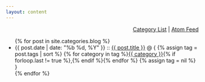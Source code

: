 ```yaml
---
layout: content
---
```


<!-- # Varun Bhuvanendran

[https://gjuniioor.github.io/clyell](https://gjuniioor.github.io/clyell) -->

<!-- ### About

It's just one more [jekyll](https://github.com/jekyll/jekyll) theme. Maybe it's has some appearance like a linux console. :)

[Bootstrap](http://getbootstrap.com/) was added to turn responsible. Thanks, [@magnunleno](https://github.com/magnunleno). -->

<!-- ### Features

- [x] Google analytics
- [x] Disqus
- [x] Responsible
- [x] Highlights for code -->

<!-- ### Characteristics

- [x] Customized (and nice :P) 404 page
- [x] Simple
- [x] Friendly to read -->

<!-- ### Screenshots

![Screenshot]({{ site.baseurl }}images/screenshot/01.png)

![Screenshot]({{ site.baseurl }}images/screenshot/02.png) -->

<!-- ### Config file example

~~~ yml
# Site settings
title: note book!
email: va6un.b@gmail.com
description: Personal Blog!!!
url: https://va6un.github.io
author: Varun Bhuvanendran
footer: va6un.github.com

# Build settings
markdown: kramdown
permalink: /:categories/:title/
highlighter: rouge
~~~ -->


<div style="width:100%;text-align:right;">
    <a href="{{ site.url }}/category/" title="Category List">Category List</a>
    |
    <a href="{{ site.url }}/feed/" title="Atom Feed Posts">Atom Feed</a>
</div>
<ul class="posts">
    {% for post in site.categories.blog %}
        <li>
            <span class="post-date">{{ post.date | date: "%b %d, %Y" }}</span>
            ::
            <a class="post-link" href="{{ site.baseurl }}{{ post.url }}">{{ post.title }}</a>
            @ {
            {% assign tag = post.tags | sort %}
            {% for category in tag %}<span><a href="{{ site.baseurl }}category/#{{ category }}" class="reserved">{{ category }}</a>{% if forloop.last != true %},{% endif %}</span>{% endfor %}
            {% assign tag = nil %}
            }
        </li>
    {% endfor %}
</ul>